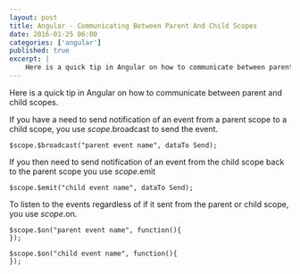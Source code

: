 ```yaml
---
layout: post
title: Angular - Communicating Between Parent And Child Scopes
date: 2016-01-25 06:00
categories: ['angular']
published: true
excerpt: |
    Here is a quick tip in Angular on how to communicate between parent and child scopes.  
---
```


Here is a quick tip in Angular on how to communicate between parent and child scopes.  

If you have a need to send notification of an event from a parent scope to a child scope, you use $scope.$broadcast to send the event.  

	$scope.$broadcast("parent event name", dataTo Send);

If you then need to send notification of an event from the child scope back to the parent scope you use $scope.$emit

	$scope.$emit("child event name", dataTo Send);
	
To listen to the events regardless of if it sent from the parent or child scope, you use $scope.$on.

	$scope.$on("parent event name", function(){
	});
	
	$scope.$on("child event name", function(){
	});